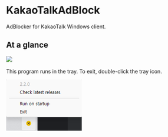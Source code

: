 # KakaoTalkAdBlock

AdBlocker for KakaoTalk Windows client.

## At a glance

![](https://raw.githubusercontent.com/blurfx/KakaoTalkAdBlock/main/kakaotalk.png)

This program runs in the tray. To exit, double-click the tray icon.

![](https://raw.githubusercontent.com/blurfx/KakaoTalkAdBlock/main/tray.png)
